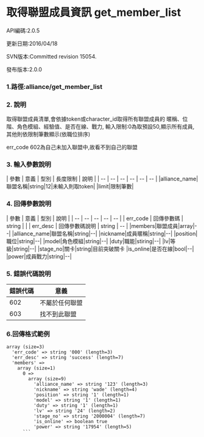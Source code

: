 # 取得聯盟成員資訊 get_member_list


API編碼:2.0.5

> 



更新日期:2016/04/18

> 

SVN版本:Committed revision 15054.


> 

發布版本:2.0.0
### 1.路徑:alliance/get_member_list

### 2. 說明

取得聯盟成員清單,會依據token或character_id取得所有聯盟成員的
暱稱、位階、角色模組、經驗值、是否在線、戰力,
輸入限制:0為取預設50,顯示所有成員,其他則依限制筆數顯示(依職位排序)

err_code 602為自己未加入聯盟中,故看不到自己的聯盟
### 3. 輸入參數說明


| 參數 | 意義 | 型別 | 長度限制 | 說明 |
| -- | -- | -- | -- | -- | -- |
|alliance_name|聯盟名稱|string|12|未輸入則取token|
|limit|限制筆數|

### 4. 回傳參數說明
| 參數 | 意義 | 型別 | 說明 |
| -- | -- | -- | -- | -- |
| err_code | 回傳參數碼 | string |  |
| err_desc | 回傳參數碼說明 | string | -- |
|members|聯盟成員|array|--|
|alliance_name|聯盟名稱|string|--|
|nickname|成員暱稱|string|--|
|position|職位|string|--|
|model|角色模組|string|--|
|duty|職能|stiring|--|
|lv|等級|string|--|
|stage_no|關卡|string|目前突破關卡
|is_online|是否在線|bool|--|
|power|成員戰力|string|--|


### 5. 錯誤代碼說明
|錯誤代碼|意義|
|--|--|
|602|不屬於任何聯盟|
|603|找不到此聯盟|

### 6.回傳格式範例

```
array (size=3)
  'err_code' => string '000' (length=3)
  'err_desc' => string 'success' (length=7)
  'members' => 
    array (size=1)
      0 => 
        array (size=9)
          'alliance_name' => string '123' (length=3)
          'nickname' => string 'wade' (length=4)
          'position' => string '1' (length=1)
          'model' => string '1' (length=1)
          'duty' => string '1' (length=1)
          'lv' => string '24' (length=2)
          'stage_no' => string '2000004' (length=7)
          'is_online' => boolean true
          'power' => string '17954' (length=5)
      ```